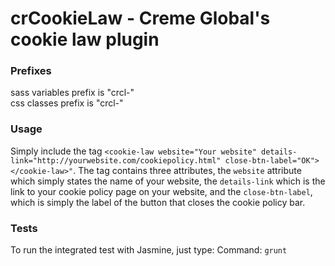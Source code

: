 # crCookieLaw - Creme Global's cookie law plugin

### Prefixes
sass variables prefix is "crcl-"  
css classes prefix is "crcl-"

### Usage
Simply include the tag `<cookie-law website="Your website" details-link="http://yourwebsite.com/cookiepolicy.html" close-btn-label="OK"></cookie-law>"`.
The tag contains three attributes, the `website` attribute which simply states the name of your website, the `details-link` which is the link to your cookie policy page on your website, and the `close-btn-label`, which is simply the label of the button that closes the cookie policy bar.

### Tests

To run the integrated test with Jasmine, just type:
Command: `grunt`

